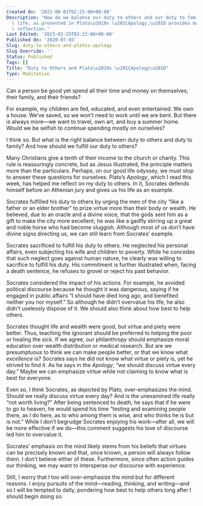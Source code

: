 ```yaml
---
Created On: '2022-08-01T02:25:00+00:00'
Description: "How do we balance our duty to others and our duty to family? Socrates\u2019\
  \ life, as presented in Plato\u2019s \u201CApology,\u201D provides material for\
  \ reflection."
Last Edited: '2023-03-25T03:22:00+00:00'
Published On: '2020-07-03'
Slug: duty-to-others-and-platos-apology
Slug Override: ''
Status: Published
Tags: []
Title: "Duty to Others and Plato\u2019s \u201CApology\u201D"
Type: Meditation
---
```

<p>Can a person be good yet spend all their time and money on themselves, their family, and their friends?</p>
<p>For example, my children are fed, educated, and even entertained. We own a house. We’ve saved, so we won’t need to work until we are bent. But there is always more—we want to travel, own art, and buy a summer home. Would we be selfish to continue spending mostly on ourselves?</p>
<p>I think so. But what is the right balance between duty to others and duty to family? And how should we fulfill our duty to others?</p>
<p>Many Christians give a tenth of their income to the church or charity. This rule is reassuringly concrete, but as Jesus illustrated, the principle matters more than the particulars. Perhaps, on our good life odyssey, we must stop to answer these questions for ourselves. Plato’s <em>Apology</em>, which I read this week, has helped me reflect on my duty to others. In it, Socrates defends himself before an Athenian jury and gives us his life as an example.</p>
<p>Socrates fulfilled his duty to others by urging the men of the city “like a father or an elder brother” to prize virtue more than their body or wealth. He believed, due to an oracle and a divine voice, that the gods sent him as a gift to make the city more excellent; he was like a gadfly stirring up a great and noble horse who had become sluggish. Although most of us don’t have divine signs directing us, we can still learn from Socrates’ example.</p>
<p>Socrates sacrificed to fulfill his duty to others. He neglected his personal affairs, even subjecting his wife and children to poverty. While he concedes that such neglect goes against human nature, he clearly was willing to sacrifice to fulfill his duty. His commitment is further illustrated when, facing a death sentence, he refuses to grovel or reject his past behavior.</p>
<p>Socrates considered the impact of his actions. For example, he avoided political discourse because he thought it was dangerous, saying if he engaged in public affairs “I should have died long ago, and benefited neither you nor myself.” So although he didn’t overvalue his life, he also didn’t uselessly dispose of it. We should also think about how best to help others.</p>
<p>Socrates thought life and wealth were good, but virtue and piety were better. Thus, teaching the ignorant should be preferred to helping the poor or healing the sick. If we agree, our philanthropy should emphasize moral education over wealth distribution or medical research. But are we presumptuous to think we can make people better, or that we know what <em>excellence</em> is? Socrates says he did not know what virtue or piety is, yet he strived to find it. As he says in the <em>Apology</em>, “we should discuss virtue every day.” Maybe we can emphasize virtue while not claiming to know what is best for everyone.</p>
<p>Even so, I think Socrates, as depicted by Plato, over-emphasizes the mind. Should we really discuss virtue every day? And is the unexamined life really “not worth living?” After being sentenced to death, he says that if he were to go to heaven, he would spend his time “testing and examining people there, as I do here, as to who among them is wise, and who thinks he is but is not.” While I don’t begrudge Socrates enjoying his work—after all, we will be more effective if we do—this comment suggests his love of discourse led him to overvalue it.</p>
<p>Socrates’ emphasis on the mind likely stems from his beliefs that virtues can be precisely known and that, once known, a person will always follow them. I don’t believe either of these. Furthermore, since often action guides our thinking, we may want to intersperse our discourse with experience.</p>
<p>Still, I worry that I too will over-emphasize the mind but for different reasons. I enjoy pursuits of the mind—reading, thinking, and writing—and so I will be tempted to dally, pondering how best to help others long after I should begin doing so.</p>
